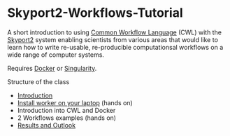 # Skyport2-Workflows-Tutorial

A short introduction to using [Common Workflow Language](https://www.commonwl.org) (CWL) with the [Skyport2](https://github.com/MG-RAST/Skyport2) system enabling scientists from various areas that would like to learn how to write re-usable, re-producible computationsal workflows on a wide range of computer systems.

Requires [Docker](https://docker.com) or [Singularity](https://sylabs.io/docs/).

Structure of the class

* [Introduction](https://github.com/MG-RAST/Skyport2-Workflows-Tutorial/00_intro.pdf)
* [Install worker on your laptop](https://github.com/MG-RAST/Skyport2-Workflows-Tutorial/blob/master/01-Install.md) (hands on)
* Introduction into CWL and Docker
* 2 Workflows examples (hands on)
* [Results and Outlook](https://github.com/MG-RAST/Skyport2-Workflows-Tutorial/04_outro.pdf)
